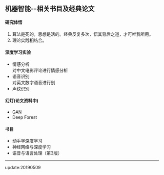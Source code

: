 ## 机器智能--相关书目及经典论文
#### 研究体悟
1. 算法是死的，思想是活的。经典反复多次，悟其背后之道，才可唯我所用。  
2. 理论实践相结合。
#### 深度学习实验  
- 情感分析  
对中文电影评论进行情感分析  
- 语音识别  
对英文数字语音进行别  
- 声纹识别  
#### 幻灯(论文资料中)
- GAN
- Deep Forest
#### 书目
- 动手学深度学习  
- 神经网络与深度学习  
- 语音与语言处理（第3版）
---  
update:20190509

